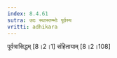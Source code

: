 ```yaml
---
index: 8.4.61
sutra: उदः स्थास्तम्भोः पूर्वस्य
vritti: adhikara
---
```


पूर्वत्रासिद्धम् [8।2।1]  संहितायाम् [8।2।108] 